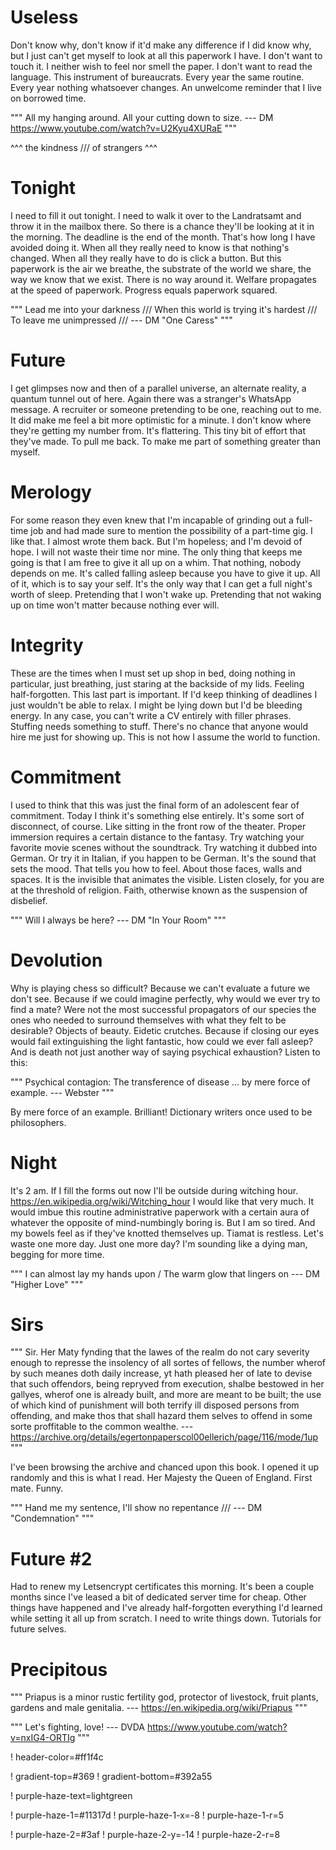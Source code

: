 # Useless

Don't know why, don't know if it'd make any difference if I did know why, but I just can't get myself to look at all this paperwork I have. I don't want to touch it. I neither wish to feel nor smell the paper. I don't want to read the language. This instrument of bureaucrats. Every year the same routine. Every year nothing whatsoever changes. An unwelcome reminder that I live on borrowed time.

"""
All my hanging around.
All your cutting down to size.
--- DM https://www.youtube.com/watch?v=U2Kyu4XURaE
"""

^^^
the kindness ///
of strangers
^^^

# Tonight

I need to fill it out tonight. I need to walk it over to the Landratsamt and throw it in the mailbox there. So there is a chance they'll be looking at it in the morning. The deadline is the end of the month. That's how long I have avoided doing it. When all they really need to know is that nothing's changed. When all they really have to do is click a button. But this paperwork is the air we breathe, the substrate of the world we share, the way we know that we exist. There is no way around it. Welfare propagates at the speed of paperwork. Progress equals paperwork squared.

"""
Lead me into your darkness ///
When this world is trying it's hardest ///
To leave me unimpressed ///
--- DM "One Caress"
"""

# Future

I get glimpses now and then of a parallel universe, an alternate reality, a quantum tunnel out of here. Again there was a stranger's WhatsApp message. A recruiter or someone pretending to be one, reaching out to me. It did make me feel a bit more optimistic for a minute. I don't know where they're getting my number from. It's flattering. This tiny bit of effort that they've made. To pull me back. To make me part of something greater than myself.

# Merology

For some reason they even knew that I'm incapable of grinding out a full-time job and had made sure to mention the possibility of a part-time gig. I like that. I almost wrote them back. But I'm hopeless; and I'm devoid of hope. I will not waste their time nor mine. The only thing that keeps me going is that I am free to give it all up on a whim. That nothing, nobody depends on me. It's called falling asleep because you have to give it up. All of it, which is to say your self. It's the only way that I can get a full night's worth of sleep. Pretending that I won't wake up. Pretending that not waking up on time won't matter because nothing ever will.

# Integrity

These are the times when I must set up shop in bed, doing nothing in particular, just breathing, just staring at the backside of my lids. Feeling half-forgotten. This last part is important. If I'd keep thinking of deadlines I just wouldn't be able to relax. I might be lying down but I'd be bleeding energy. In any case, you can't write a CV entirely with filler phrases. Stuffing needs something to stuff. There's no chance that anyone would hire me just for showing up. This is not how I assume the world to function.

# Commitment

I used to think that this was just the final form of an adolescent fear of commitment. Today I think it's something else entirely. It's some sort of disconnect, of course. Like sitting in the front row of the theater. Proper immersion requires a certain distance to the fantasy. Try watching your favorite movie scenes without the soundtrack. Try watching it dubbed into German. Or try it in Italian, if you happen to be German. It's the sound that sets the mood. That tells you how to feel. About those faces, walls and spaces. It is the invisible that animates the visible. Listen closely, for you are at the threshold of religion. Faith, otherwise known as the suspension of disbelief.

"""
Will I always be here?
--- DM "In Your Room"
"""

# Devolution

Why is playing chess so difficult? Because we can't evaluate a future we don't see. Because if we could imagine perfectly, why would we ever try to find a mate? Were not the most successful propagators of our species the ones who needed to surround themselves with what they felt to be desirable? Objects of beauty. Eidetic crutches. Because if closing our eyes would fail extinguishing the light fantastic, how could we ever fall asleep? And is death not just another way of saying psychical exhaustion? Listen to this:

"""
Psychical contagion: The transference of disease ... by mere force of example.
--- Webster
"""

By mere force of an example. Brilliant! Dictionary writers once used to be philosophers.

# Night

It's 2 am. If I fill the forms out now I'll be outside during witching hour. https://en.wikipedia.org/wiki/Witching_hour I would like that very much. It would imbue this routine administrative paperwork with a certain aura of whatever the opposite of mind-numbingly boring is. But I am so tired. And my bowels feel as if they've knotted themselves up. Tiamat is restless. Let's waste one more day. Just one more day? I'm sounding like a dying man, begging for more time.

"""
I can almost lay my hands upon / The warm glow that lingers on --- DM "Higher Love"
"""

# Sirs

"""
Sir. Her Maty fynding that the lawes of the realm do not cary severity enough to represse the insolency of all sortes of fellows, the number wherof by such meanes doth daily increase, yt hath pleased her of late to devise that such offendors, being repryved from execution, shalbe bestowed in her gallyes, wherof one is already built, and more are meant to be built; the use of which kind of punishment will both terrify ill disposed persons from offending, and make thos that shall hazard them selves to offend in some sorte proffitable to the common wealthe.
--- https://archive.org/details/egertonpaperscol00ellerich/page/116/mode/1up
"""

I've been browsing the archive and chanced upon this book. I opened it up randomly and this is what I read. Her Majesty the Queen of England. First mate. Funny.

"""
Hand me my sentence,
I'll show no repentance ///
--- DM "Condemnation"
"""

# Future #2

Had to renew my Letsencrypt certificates this morning. It's been a couple months since I've leased a bit of dedicated server time for cheap. Other things have happened and I've already half-forgotten everything I'd learned while setting it all up from scratch. I need to write things down. Tutorials for future selves.

# Precipitous

"""
Priapus is a minor rustic fertility god, protector of livestock, fruit plants, gardens and male genitalia.
--- https://en.wikipedia.org/wiki/Priapus
"""

"""
Let's fighting, love!
--- DVDA https://www.youtube.com/watch?v=nxIG4-ORTIg
"""


! header-color=#ff1f4c

! gradient-top=#369
! gradient-bottom=#392a55

! purple-haze-text=lightgreen

! purple-haze-1=#11317d
! purple-haze-1-x=-8
! purple-haze-1-r=5

! purple-haze-2=#3af
! purple-haze-2-y=-14
! purple-haze-2-r=8
